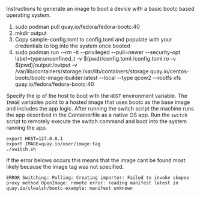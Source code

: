 Instructions to generate an image to boot a device with a basic bootc based operating system.

1. sudo podman pull quay.io/fedora/fedora-bootc:40
2. mkdir output
3. Copy sample-config.toml to config.toml and populate with your credentials to log into the system once booted
4. sudo podman run --rm  -it --privileged --pull=newer --security-opt label=type:unconfined_t -v \$(pwd)/config.toml:/config.toml:ro -v \$(pwd)/output:/output -v /var/lib/containers/storage:/var/lib/containers/storage quay.io/centos-bootc/bootc-image-builder:latest --local --type qcow2 --rootfs xfs quay.io/fedora/fedora-bootc:40

Specify the ip of the host to boot with the `HOST` environment variable. The `IMAGE` variables point to a hosted image that uses bootc as the base image and includes the app logic. After running the switch script the machine runs the app described in the Containerfile as a native OS app. Run the `switch` script to remotely execute the switch command and boot into the system running the app. 

```shell
export HOST=127.0.0.1
export IMAGE=quay.io/user/image:tag
./switch.sh
```

If the error belows occurs this means that the image cant be found most likely because the image tag was not specified.

```shell
ERROR Switching: Pulling: Creating importer: Failed to invoke skopeo proxy method OpenImage: remote error: reading manifest latest in quay.io/clwalsh/bootc-example: manifest unknown
```